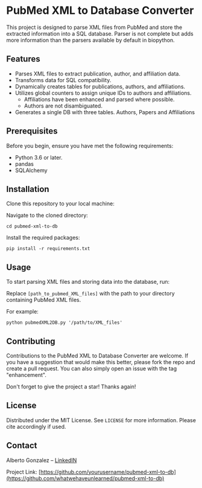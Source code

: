# PubMed XML to Database Converter

This project is designed to parse XML files from PubMed and store the extracted information into a SQL database.
Parser is not complete but adds more information than the parsers available by default in biopython.

## Features

- Parses XML files to extract publication, author, and affiliation data.
- Transforms data for SQL compatibility.
- Dynamically creates tables for publications, authors, and affiliations.
- Utilizes global counters to assign unique IDs to authors and affiliations.
    - Affiliations have been enhanced and parsed where possible.
    - Authors are not disambiguated.
- Generates a single DB with three tables. Authors, Papers and Affiliations

## Prerequisites

Before you begin, ensure you have met the following requirements:
- Python 3.6 or later.
- pandas
- SQLAlchemy

## Installation

Clone this repository to your local machine:

Navigate to the cloned directory:

`cd pubmed-xml-to-db`

Install the required packages:

`pip install -r requirements.txt`

## Usage

To start parsing XML files and storing data into the database, run:

Replace `[path_to_pubmed_XML_files]` with the path to your directory containing PubMed XML files.

For example:

`python pubmedXML2DB.py '/path/to/XML_files'`

## Contributing

Contributions to the PubMed XML to Database Converter are welcome. If you have a suggestion that would make this better, please fork the repo and create a pull request. You can also simply open an issue with the tag "enhancement".

Don't forget to give the project a star! Thanks again!

## License

Distributed under the MIT License. See `LICENSE` for more information.
Please cite accordingly if used. 

## Contact

Alberto Gonzalez – [LinkedIN](https://www.linkedin.com/in/agonzamart/)

Project Link: [https://github.com/yourusername/pubmed-xml-to-db](https://github.com/whatwehaveunlearned/pubmed-xml-to-db)